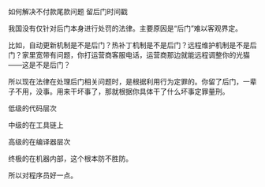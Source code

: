 如何解决不付款尾款问题 留后门时间戳


我国没有仅针对后门本身进行处罚的法律。主要原因是“后门”难以客观界定。

比如，自动更新机制是不是后门？热补丁机制是不是后门？远程维护机制是不是后门？家里宽带有问题，你打运营商客服电话，运营商那边就能远程调整你的光猫——这是不是后门？

所以现在法律在处理后门相关问题时，是根据利用行为定罪的。你留了后门，一辈子不用，没事。用来干坏事了，那就根据你具体干了什么坏事定罪量刑。

低级的代码层次

中级的在工具链上

高级的在编译器层次

终极的在机器内部，这个根本防不胜防。

所以对程序员好一点。